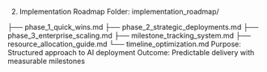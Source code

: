 2. Implementation Roadmap
Folder: implementation_roadmap/

├── phase_1_quick_wins.md
├── phase_2_strategic_deployments.md
├── phase_3_enterprise_scaling.md
├── milestone_tracking_system.md
├── resource_allocation_guide.md
└── timeline_optimization.md
Purpose: Structured approach to AI deployment 
Outcome: Predictable delivery with measurable milestones

